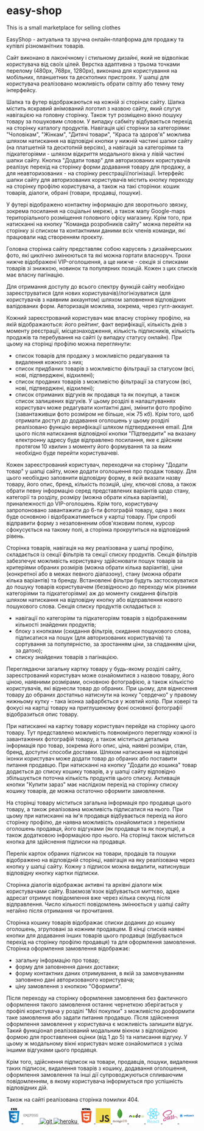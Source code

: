 # easy-shop

This is a small marketplace for selling clothes

EasyShop - актуальна та зручна онлайн-платформа для продажу та купівлі
різноманітних товарів.

Сайт виконано в лаконічному і стильному дизайні, який не відволікає користувача
від своїх цілей. Верстка адаптивна з трьома точками перелому (480px, 768px,
1280px), виконана для користування на мобільних, планшетних та десктопних
пристроях. У шапці для користувача реалізовано можливість обрати світлу або
темну тему інтерфейсу.

Шапка та футер відображаються на кожній зі сторінок сайту. Шапка містить
яскравий анімований логотип з назвою сайту, який слугує навігацією на головну
сторінку. Також тут розміщено вікно пошуку товару за пошуковим словом. У випадку
сабміту відбувається перехід на сторінку каталогу продуктів. Навігація цієї
сторінки за категоріями: "Чоловікам", "Жінкам", "Дитячі товари", "Краса та
здоров'я" можлива шляхом натискання на відповідні кнопки у нижній частині шапки
сайту (на платшетній та десктопній версіях), а навігація за категоріями та
підкатегоріями - шляхом відкриття модального вікна у лівій частині шапки сайту.
Кнопка "Додати товар" для авторизованих користувачів реалізує перехід на
сторінку форми додавання товару для продажу, а для неавторизованих - на сторінку
реєстрації/логінізації. Інтерфейс шапки сайту для авторизованих користувачів
містить кнопку переходу на сторінку профілю користувача, а також на такі
сторінки: кошик товарів, діалоги, обрані (товари, продавці, пошуки).

У футері відображено контактну інформацію для зворотнього звязку, зокрема
посилання на соціальні мережі, а також мапу Google-maps територіального
розміщення головного офісу магазину. Крім того, при натисканні на кнопку
"Команда розробників сайту" можна перейти на сторінку зі списком та контактними
даними всіх членів команди, які працювали над створенням проєкту.

Головна сторінка сайту представляє собою карусель з дизайнерських фото, які
циклічно змінюються та які можна гортати власноруч. Трохи нижче відображені
VIP-оголошення, а ще нижче - секція зі списками товарів зі знижкою, новинок та
популярних позицій. Кожен з цих списків має власну пагінацію.

Для отримання доступу до всього спектру функцій сайту необхідно зареєструватися
(для нових користувачів)/логінізуватися (для користувачів з наявним аккаунтом)
шляхом заповнення відповідних валідованих форм. Авторизація можлива, зокрема,
через гугл-аккаунт.

Кожний зареєстрований користувач має власну сторінку профілю, на якій
відображаються: його рейтинг, факт верифікації, кількість днів з моменту
реєстрації, місцезнаходження, кількість підписників, кількість продажів та
перебування на сайті (у випадку статусу онлайн). При цьому на сторінці профілю
можна переглянути:

- список товарів для продажу з можливістю редагування та видалення кожного з
  них;
- список придбаних товарів з можливістю фільтрації за статусом (всі, нові,
  підтверджені, відхилені);
- список проданих товарів з можливістю фільтрації за статусом (всі, нові,
  підтверджені, відхилені);
- список отриманих відгуків як продавця та як покупця, а також список залишених
  відгуків. У цьому розділі в налаштуваннях користувач може редагувати контактні
  дані, змінити фото профілю (завантаживши фото розміром не більше, ніж 75 кб).
  Крім того, щоб отримати доступ до додавання оголошень у цьому розділі
  реалізовано функцію верифікації шляхом підтвердження email. Для цього після
  натискання відповідної кнопки "Підтвердити" на вказану електронну адресу буде
  відправлено посилання, яке є дійсним протягом 10 хвилин з моменту його
  формування та за яким необхідно буде перейти користувачеві.

Кожен зареєстрований користувач, переходячи на сторінку "Додати товар" у шапці
сайту, може додати оголошення про продаж товару. Для цього необіхдно заповнити
відповідну форму, в якій вказати назву товару, його опис, бренд, кількість
позицій, ціну, ключові слова, а також обрати певну інформацію серед
представлених варіантів щодо стану, категорії та розділу, розміру (можна обрати
кілька варіантів), приналежності до VIP-оголошень. Крім того, користувачу
запропоновано завантажити до 6-ти фотографій товару, одна з яких буде основною і
відображатиметься у картці товару. При спробі відправити форму з незаповненим
обов'язковим полем, курсор сфокусується на такому полі, а сторінка прокрутиться
на відповідний рівень.

Сторінка товарів, навігація на яку реалізована у шапці профілю, складається із
секції фільтрів та секції списку продуктів. Секція фільтрів забезпечує
можливість користувачу здійснювати пошук товарів за критеріями обраних розмірів
(можна обрати кілька варіантів), ціни (конкретної або в межах певного
діапазону), стану (можна обрати кілька варіантів) та бренду. Встановлені фільтри
будуть застосовуватися до пошуку товарів користувачем (безвідносно до переходу
між різними категоріями та підкатегоріями) аж до моменту скидання фільтрів
шляхом натискання на відповідну кнопку або відправлення нового пошукового слова.
Секція списку продуктів складається з:

- навігації по категоріям та підкатегоріям товарів з відображенням кількості
  знайдених продуктів;
- блоку з кнопками (скидання фільтрів, скидання пошукового слова, підписатися на
  пошук (для авторизованих користувачів) та сортування за популярністю, за
  зростанням ціни, за спаданням ціни, за датою);
- списку знайдених товарів з пагінацією.

Переглядаючи загальну картку товару у будь-якому розділі сайту, зареєстрований
користувач може ознайомитися з назвою товару, його ціною, наявними розмірами,
основною фотографією, а також кількістю користувачів, які віднесли товар до
обраних. При цьому, для віднесення товару до обраних достатньо натиснути на
іконку "сердечко" у правому нижньому кутку - така іконка зафарбється у жовтий
колір. При ховері та фокусі на картці товару на приглушеному фоні основної
фотографії відобразиться опис товару.

При натисканні на картку товару користувач перейде на сторінку цього товару. Тут
представлено можливість повномірного перегляду кожної із завантажених фотографій
товару, а також міститься детальна інформація про товар, зокрема його опис,
ціна, наявні розміри, стан, бренд, доступні способи доставки. Шляхом натискання
на відповідні іконки користувач може додати товар до обраних або поставити
питання продавцю. При натисканні на кнопку "Додати до кошика" товар додається до
списку кошику товарів, а у шапці сайту відповідно збільшується поточна кількість
продуктів цього списку. Активація кнопки "Купити зараз" має наслідком перехід на
сторінку списку кошику товарів, де можна остаточно оформити замовлення.

На сторінці товару міститься загальна інформація про продавця цього товару, а
також реалізована можливість підписатися на нього. При цьому при натисканні на
ім'я продавця відбувається перехід на його сторінку профілю, де наявна
можливість ознайомитися з переліком оголошень продавця, його відгуками (як
продавця та як покупця), а також додатковою інформацією про нього. На сторінці
також міститься кнопка для здійснення підписки на продавця.

Перелік карток обраних підписок на товари, продаців та пошуки відображено на
відповідній сторінці, навігація на яку реалізована через кнопку у шапці сайту.
Кожну з підписок можна видалити, натиснувши відповідну кнопку картки підписки.

Сторінка діалогів відображає активні та архівні діалоги між користувачами сайту.
Взаємозв'язок відбувається миттєво, адже адресат отримує повідомлення вже через
кілька секунд після відправлення. Число кількості повідомлень змінюється у шапці
сайту негайно після отримання чи прочитання.

Сторінка кошику товарів відображає списки доданих до кошику оголошень,
згруповані за кожним продавцем. В кінці списків наявні кнопки для додавання
інших товарів цього продавця (відбувається перехід на сторінку профілю продавця)
та для оформлення замовлення. Сторінка оформлення замовлення відображає:

- загальну інформацію про товар;
- форму для заповнення даних доставки;
- форму контактних даних отримування, в якій за замовчуванням заповнено дані
  авторизованого користувача;
- ціну замовлення з кнопкою "Оформити".

Після переходу на сторінку оформлення замовлення без фактичного оформлення
такого замовлення останнє чернеткою зберігається у профілі користувача у розділі
"Мої покупки" з можливістю дооформити таке замовлення або задати питання
продавцю. Після здійснення оформлення замовлення у користувача є можливість
залишити відгук. Такий функціонал реалізований модальним вікном з відповідною
формою для проставлення оцінки (від 1 до 5) та написання відгуку. У цьому ж
модальному вікні користувач може ознайомитися з усіма іншими відгуками цього
продавця.

Крім того, здійснення підписок на товари, продавців, пошуки, видалення таких
підписок, видалення товарів з кошику, додавання оголошення, оформлення
замовлення та інші дії супроводжуються спливаючим повідомленням, в якому
користувача інформується про успішність відповідних дій.

Також на сайті реалізована сторінка помилки 404.

<p align="left"> <a href="https://www.w3schools.com/css/" target="_blank" rel="noreferrer"> <img src="https://raw.githubusercontent.com/devicons/devicon/master/icons/css3/css3-original-wordmark.svg" alt="css3" width="40" height="40"/> </a> <a href="https://expressjs.com" target="_blank" rel="noreferrer"> <img src="https://raw.githubusercontent.com/devicons/devicon/master/icons/express/express-original-wordmark.svg" alt="express" width="40" height="40"/> </a> <a href="https://git-scm.com/" target="_blank" rel="noreferrer"> <img src="https://www.vectorlogo.zone/logos/git-scm/git-scm-icon.svg" alt="git" width="40" height="40"/> </a> <a href="https://heroku.com" target="_blank" rel="noreferrer"> <img src="https://www.vectorlogo.zone/logos/heroku/heroku-icon.svg" alt="heroku" width="40" height="40"/> </a> <a href="https://www.w3.org/html/" target="_blank" rel="noreferrer"> <img src="https://raw.githubusercontent.com/devicons/devicon/master/icons/html5/html5-original-wordmark.svg" alt="html5" width="40" height="40"/> </a> <a href="https://developer.mozilla.org/en-US/docs/Web/JavaScript" target="_blank" rel="noreferrer"> <img src="https://raw.githubusercontent.com/devicons/devicon/master/icons/javascript/javascript-original.svg" alt="javascript" width="40" height="40"/> </a> <a href="https://www.mongodb.com/" target="_blank" rel="noreferrer"> <img src="https://raw.githubusercontent.com/devicons/devicon/master/icons/mongodb/mongodb-original-wordmark.svg" alt="mongodb" width="40" height="40"/> </a> <a href="https://nodejs.org" target="_blank" rel="noreferrer"> <img src="https://raw.githubusercontent.com/devicons/devicon/master/icons/nodejs/nodejs-original-wordmark.svg" alt="nodejs" width="40" height="40"/> </a> <a href="https://reactjs.org/" target="_blank" rel="noreferrer"> <img src="https://raw.githubusercontent.com/devicons/devicon/master/icons/react/react-original-wordmark.svg" alt="react" width="40" height="40"/> </a> <a href="https://sass-lang.com" target="_blank" rel="noreferrer"> <img src="https://raw.githubusercontent.com/devicons/devicon/master/icons/sass/sass-original.svg" alt="sass" width="40" height="40"/> </a> <a href="https://webpack.js.org" target="_blank" rel="noreferrer"> <img src="https://raw.githubusercontent.com/devicons/devicon/d00d0969292a6569d45b06d3f350f463a0107b0d/icons/webpack/webpack-original-wordmark.svg" alt="webpack" width="40" height="40"/> </a> </p>
